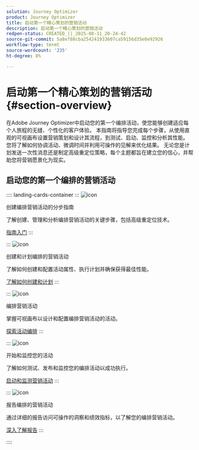 ```yaml
---
solution: Journey Optimizer
product: Journey Optimizer
title: 启动第一个精心策划的营销活动
description: 启动第一个精心策划的营销活动
redpen-status: CREATED_||_2025-08-11_20-24-42
source-git-commit: 5a8ef88cba254241933607ca59156d35e0e92926
workflow-type: tm+mt
source-wordcount: '235'
ht-degree: 8%

---
```



# 启动第一个精心策划的营销活动{#section-overview}

在Adobe Journey Optimizer中启动您的第一个编排活动，使您能够创建适应每个人旅程的无缝、个性化的客户体验。 本指南将指导您完成每个步骤，从使用直观的可视画布设置营销策划和设计其流程，到测试、启动、监控和分析其性能。 您将了解如何协调活动、微调时间并利用可操作的见解来优化结果。 无论您是计划发送一次性消息还是制定高级重定位策略，每个主题都旨在建立您的信心，并帮助您将营销愿景化为现实。

## 启动您的第一个编排的营销活动

:::: landing-cards-container
:::
![icon](https://cdn.experienceleague.adobe.com/icons/circle-play.svg?lang=zh-Hans)

创建编排营销活动的分步指南

了解创建、管理和分析编排营销活动的关键步骤，包括高级重定位技术。

[指南入门](../using/orchestrated/gs-campaign-creation.md)
:::

:::
![icon](https://cdn.experienceleague.adobe.com/icons/list-check.svg?lang=zh-Hans)

创建和计划编排的营销活动

了解如何创建和配置活动属性、执行计划并确保获得最佳性能。

[了解如何创建和计划](../using/orchestrated/create-orchestrated-campaign.md)
:::

:::
![icon](https://cdn.experienceleague.adobe.com/icons/code-branch.svg?lang=zh-Hans)

编排营销活动

掌握可视画布以设计和配置编排营销活动的活动。

[探索活动编排](../using/orchestrated/orchestrate-activities.md)
:::

:::
![icon](https://cdn.experienceleague.adobe.com/icons/gear.svg?lang=zh-Hans)

开始和监控您的活动

了解如何测试、发布和监控您的编排活动以成功执行。

[启动和监测营销活动](../using/orchestrated/start-monitor-campaigns.md)
:::

:::
![icon](https://cdn.experienceleague.adobe.com/icons/chart-line.svg?lang=zh-Hans)

报告编排的营销活动

通过详细的报告访问可操作的洞察和绩效指标，以了解您的编排营销活动。

[深入了解报告](../using/orchestrated/reporting-campaigns.md)
:::

::::
